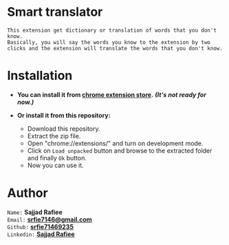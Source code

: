 # Smart translator

    This extension get dictionary or translation of words that you don't know.
    Basically, you will say the words you know to the extension by two clicks and the extension will translate the words that you don't know.

# Installation

-   **You can install it from [chrome extension store](https://chromewebstore.google.com/category/extensions?utm_source=ext_sidebar&hl=en-US).** _**(It's not ready for now.)**_

-   **Or install it from this repository:**
    -   Download this repository.
    -   Extract the zip file.
    -   Open "chrome://extensions/" and turn on development mode.
    -   Click on `Load unpacked` button and browse to the extracted folder and finally `Ok` button.
    -   Now you can use it.

# Author

`Name:` **Sajjad Rafiee**<br>
`Email:` **srfie7146@gmail.com**<br>
`Github:` **[srfie71469235](https://github.com/srfie714692358)**<br>
`Linkedin:` **[Sajjad Rafiee](https://linkedin.com/in/sajjad-rafiee-91294a246)**

